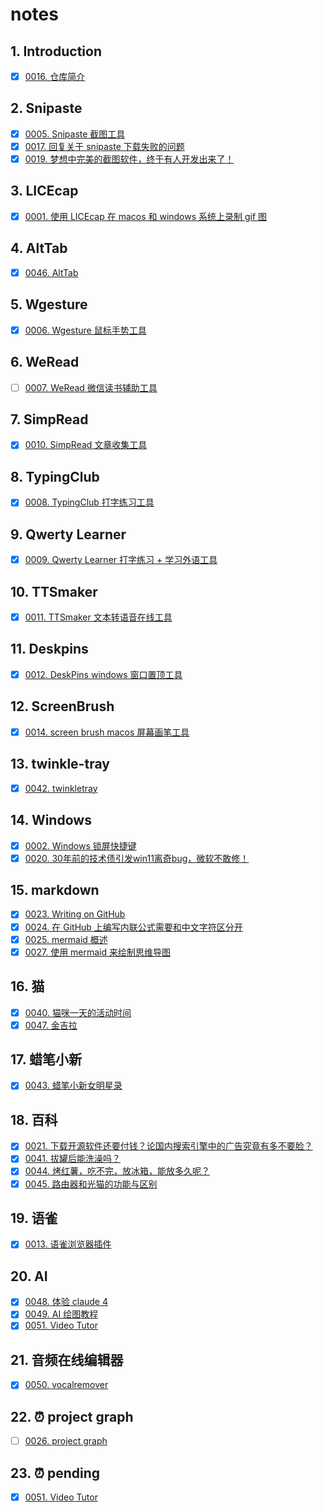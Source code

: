 # notes


## 1. Introduction

- [x] [0016. 仓库简介](https://tnotesjs.github.io/TNotes.notes/notes/0016.%20%E4%BB%93%E5%BA%93%E7%AE%80%E4%BB%8B/README)

## 2. Snipaste

- [x] [0005. Snipaste 截图工具](https://tnotesjs.github.io/TNotes.notes/notes/0005.%20Snipaste%20%E6%88%AA%E5%9B%BE%E5%B7%A5%E5%85%B7/README)
- [x] [0017. 回复关于 snipaste 下载失败的问题](https://tnotesjs.github.io/TNotes.notes/notes/0017.%20%E5%9B%9E%E5%A4%8D%E5%85%B3%E4%BA%8E%20snipaste%20%E4%B8%8B%E8%BD%BD%E5%A4%B1%E8%B4%A5%E7%9A%84%E9%97%AE%E9%A2%98/README)
- [x] [0019. 梦想中完美的截图软件，终于有人开发出来了！](https://tnotesjs.github.io/TNotes.notes/notes/0019.%20%E6%A2%A6%E6%83%B3%E4%B8%AD%E5%AE%8C%E7%BE%8E%E7%9A%84%E6%88%AA%E5%9B%BE%E8%BD%AF%E4%BB%B6%EF%BC%8C%E7%BB%88%E4%BA%8E%E6%9C%89%E4%BA%BA%E5%BC%80%E5%8F%91%E5%87%BA%E6%9D%A5%E4%BA%86%EF%BC%81/README)

## 3. LICEcap

- [x] [0001. 使用 LICEcap 在 macos 和 windows 系统上录制 gif 图](https://tnotesjs.github.io/TNotes.notes/notes/0001.%20%E4%BD%BF%E7%94%A8%20LICEcap%20%E5%9C%A8%20macos%20%E5%92%8C%20windows%20%E7%B3%BB%E7%BB%9F%E4%B8%8A%E5%BD%95%E5%88%B6%20gif%20%E5%9B%BE/README)

## 4. AltTab

- [x] [0046. AltTab](https://tnotesjs.github.io/TNotes.notes/notes/0046.%20AltTab/README)

## 5. Wgesture

- [x] [0006. Wgesture 鼠标手势工具](https://tnotesjs.github.io/TNotes.notes/notes/0006.%20Wgesture%20%E9%BC%A0%E6%A0%87%E6%89%8B%E5%8A%BF%E5%B7%A5%E5%85%B7/README)

## 6. WeRead

- [ ] [0007. WeRead 微信读书辅助工具](https://tnotesjs.github.io/TNotes.notes/notes/0007.%20WeRead%20%E5%BE%AE%E4%BF%A1%E8%AF%BB%E4%B9%A6%E8%BE%85%E5%8A%A9%E5%B7%A5%E5%85%B7/README)

## 7. SimpRead

- [x] [0010. SimpRead 文章收集工具](https://tnotesjs.github.io/TNotes.notes/notes/0010.%20SimpRead%20%E6%96%87%E7%AB%A0%E6%94%B6%E9%9B%86%E5%B7%A5%E5%85%B7/README)

## 8. TypingClub

- [x] [0008. TypingClub 打字练习工具](https://tnotesjs.github.io/TNotes.notes/notes/0008.%20TypingClub%20%E6%89%93%E5%AD%97%E7%BB%83%E4%B9%A0%E5%B7%A5%E5%85%B7/README)

## 9. Qwerty Learner

- [x] [0009. Qwerty Learner 打字练习 + 学习外语工具](https://tnotesjs.github.io/TNotes.notes/notes/0009.%20Qwerty%20Learner%20%E6%89%93%E5%AD%97%E7%BB%83%E4%B9%A0%20%2B%20%E5%AD%A6%E4%B9%A0%E5%A4%96%E8%AF%AD%E5%B7%A5%E5%85%B7/README)

## 10. TTSmaker

- [x] [0011. TTSmaker 文本转语音在线工具](https://tnotesjs.github.io/TNotes.notes/notes/0011.%20TTSmaker%20%E6%96%87%E6%9C%AC%E8%BD%AC%E8%AF%AD%E9%9F%B3%E5%9C%A8%E7%BA%BF%E5%B7%A5%E5%85%B7/README)

## 11. Deskpins

- [x] [0012. DeskPins windows 窗口置顶工具](https://tnotesjs.github.io/TNotes.notes/notes/0012.%20DeskPins%20windows%20%E7%AA%97%E5%8F%A3%E7%BD%AE%E9%A1%B6%E5%B7%A5%E5%85%B7/README)

## 12. ScreenBrush

- [x] [0014. screen brush macos 屏幕画笔工具](https://tnotesjs.github.io/TNotes.notes/notes/0014.%20screen%20brush%20macos%20%E5%B1%8F%E5%B9%95%E7%94%BB%E7%AC%94%E5%B7%A5%E5%85%B7/README)

## 13. twinkle-tray

- [x] [0042. twinkletray](https://tnotesjs.github.io/TNotes.notes/notes/0042.%20twinkletray/README)

## 14. Windows

- [x] [0002. Windows 锁屏快捷键](https://tnotesjs.github.io/TNotes.notes/notes/0002.%20Windows%20%E9%94%81%E5%B1%8F%E5%BF%AB%E6%8D%B7%E9%94%AE/README)
- [x] [0020. 30年前的技术债引发win11离奇bug，微软不敢修！](https://tnotesjs.github.io/TNotes.notes/notes/0020.%2030%E5%B9%B4%E5%89%8D%E7%9A%84%E6%8A%80%E6%9C%AF%E5%80%BA%E5%BC%95%E5%8F%91win11%E7%A6%BB%E5%A5%87bug%EF%BC%8C%E5%BE%AE%E8%BD%AF%E4%B8%8D%E6%95%A2%E4%BF%AE%EF%BC%81/README)

## 15. markdown

- [x] [0023. Writing on GitHub](https://tnotesjs.github.io/TNotes.notes/notes/0023.%20Writing%20on%20GitHub/README)
- [x] [0024. 在 GitHub 上编写内联公式需要和中文字符区分开](https://tnotesjs.github.io/TNotes.notes/notes/0024.%20%E5%9C%A8%20GitHub%20%E4%B8%8A%E7%BC%96%E5%86%99%E5%86%85%E8%81%94%E5%85%AC%E5%BC%8F%E9%9C%80%E8%A6%81%E5%92%8C%E4%B8%AD%E6%96%87%E5%AD%97%E7%AC%A6%E5%8C%BA%E5%88%86%E5%BC%80/README)
- [x] [0025. mermaid 概述](https://tnotesjs.github.io/TNotes.notes/notes/0025.%20mermaid%20%E6%A6%82%E8%BF%B0/README)
- [x] [0027. 使用 mermaid 来绘制思维导图](https://tnotesjs.github.io/TNotes.notes/notes/0027.%20%E4%BD%BF%E7%94%A8%20mermaid%20%E6%9D%A5%E7%BB%98%E5%88%B6%E6%80%9D%E7%BB%B4%E5%AF%BC%E5%9B%BE/README)

## 16. 猫

- [x] [0040. 猫咪一天的活动时间](https://tnotesjs.github.io/TNotes.notes/notes/0040.%20%E7%8C%AB%E5%92%AA%E4%B8%80%E5%A4%A9%E7%9A%84%E6%B4%BB%E5%8A%A8%E6%97%B6%E9%97%B4/README)
- [x] [0047. 金吉拉](https://tnotesjs.github.io/TNotes.notes/notes/0047.%20%E9%87%91%E5%90%89%E6%8B%89/README)

## 17. 蜡笔小新

- [x] [0043. 蜡笔小新女明星录](https://tnotesjs.github.io/TNotes.notes/notes/0043.%20%E8%9C%A1%E7%AC%94%E5%B0%8F%E6%96%B0%E5%A5%B3%E6%98%8E%E6%98%9F%E5%BD%95/README)

## 18. 百科

- [x] [0021. 下载开源软件还要付钱？论国内搜索引擎中的广告究竟有多不要脸？](https://tnotesjs.github.io/TNotes.notes/notes/0021.%20%E4%B8%8B%E8%BD%BD%E5%BC%80%E6%BA%90%E8%BD%AF%E4%BB%B6%E8%BF%98%E8%A6%81%E4%BB%98%E9%92%B1%EF%BC%9F%E8%AE%BA%E5%9B%BD%E5%86%85%E6%90%9C%E7%B4%A2%E5%BC%95%E6%93%8E%E4%B8%AD%E7%9A%84%E5%B9%BF%E5%91%8A%E7%A9%B6%E7%AB%9F%E6%9C%89%E5%A4%9A%E4%B8%8D%E8%A6%81%E8%84%B8%EF%BC%9F/README)
- [x] [0041. 拔罐后能洗澡吗？](https://tnotesjs.github.io/TNotes.notes/notes/0041.%20%E6%8B%94%E7%BD%90%E5%90%8E%E8%83%BD%E6%B4%97%E6%BE%A1%E5%90%97%EF%BC%9F/README)
- [x] [0044. 烤红薯，吃不完，放冰箱，能放多久呢？](https://tnotesjs.github.io/TNotes.notes/notes/0044.%20%E7%83%A4%E7%BA%A2%E8%96%AF%EF%BC%8C%E5%90%83%E4%B8%8D%E5%AE%8C%EF%BC%8C%E6%94%BE%E5%86%B0%E7%AE%B1%EF%BC%8C%E8%83%BD%E6%94%BE%E5%A4%9A%E4%B9%85%E5%91%A2%EF%BC%9F/README)
- [x] [0045. 路由器和光猫的功能与区别](https://tnotesjs.github.io/TNotes.notes/notes/0045.%20%E8%B7%AF%E7%94%B1%E5%99%A8%E5%92%8C%E5%85%89%E7%8C%AB%E7%9A%84%E5%8A%9F%E8%83%BD%E4%B8%8E%E5%8C%BA%E5%88%AB/README)

## 19. 语雀

- [x] [0013. 语雀浏览器插件](https://tnotesjs.github.io/TNotes.notes/notes/0013.%20%E8%AF%AD%E9%9B%80%E6%B5%8F%E8%A7%88%E5%99%A8%E6%8F%92%E4%BB%B6/README)

## 20. AI

- [x] [0048. 体验 claude 4](https://tnotesjs.github.io/TNotes.notes/notes/0048.%20%E4%BD%93%E9%AA%8C%20claude%204/README)
- [x] [0049. AI 绘图教程](https://tnotesjs.github.io/TNotes.notes/notes/0049.%20AI%20%E7%BB%98%E5%9B%BE%E6%95%99%E7%A8%8B/README)
- [x] [0051. Video Tutor](https://tnotesjs.github.io/TNotes.notes/notes/0051.%20Video%20Tutor/README)

## 21. 音频在线编辑器

- [x] [0050. vocalremover](https://tnotesjs.github.io/TNotes.notes/notes/0050.%20vocalremover/README)

## 22. ⏰ project graph

- [ ] [0026. project graph](https://tnotesjs.github.io/TNotes.notes/notes/0026.%20project%20graph/README)

## 23. ⏰ pending

- [x] [0051. Video Tutor](https://tnotesjs.github.io/TNotes.notes/notes/0051.%20Video%20Tutor/README)
